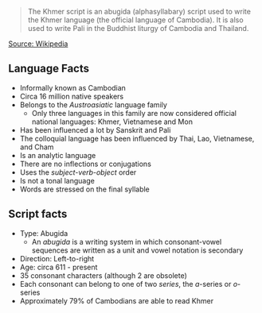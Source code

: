 > The Khmer script is an abugida (alphasyllabary) script used to write the Khmer language (the official language of Cambodia). It is also used to write Pali in the Buddhist liturgy of Cambodia and Thailand.

[Source: Wikipedia](https://en.wikipedia.org/wiki/Khmer_script)

## Language Facts
- Informally known as Cambodian
- Circa 16 million native speakers
- Belongs to the *Austroasiatic* language family
  - Only three languages in this family are now considered official national languages: Khmer, Vietnamese and Mon
- Has been influenced a lot by Sanskrit and Pali
- The colloquial language has been influenced by Thai, Lao, Vietnamese, and Cham
- Is an analytic language
- There are no inflections or conjugations
- Uses the *subject-verb-object* order
- Is not a tonal language
- Words are stressed on the final syllable

## Script facts
- Type: Abugida
  - An *abugida* is a writing system in which consonant-vowel sequences are written as a unit and vowel notation is secondary
- Direction: Left-to-right
- Age: circa 611 - present
- 35 consonant characters (although 2 are obsolete)
- Each consonant can belong to one of two *series*, the *a*-series or *o*-series
- Approximately 79% of Cambodians are able to read Khmer